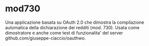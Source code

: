 mod730
============

Una applicazione basata su OAuth 2.0 che dimostra la compilazione automatica della dichiarazione dei redditi (mod. 730).  Usata come dimostratore e anche come test di funzionalita' del server github.com/giuseppe-ciaccio/oauthwo.
